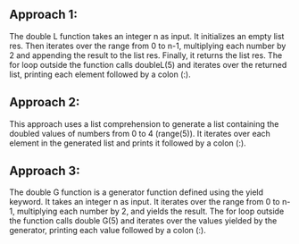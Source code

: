 ## Approach 1:

The double L function takes an integer n as input. It initializes an empty list res.
Then iterates over the range from 0 to n-1, multiplying each number by 2 and appending the result to the list res.
Finally, it returns the list res.
The for loop outside the function calls doubleL(5) and iterates over the returned list, printing each element followed by a colon (:).

## Approach 2:

This approach uses a list comprehension to generate a list containing the doubled values of numbers from 0 to 4 (range(5)).
It iterates over each element in the generated list and prints it followed by a colon (:).

## Approach 3:

The double G function is a generator function defined using the yield keyword.
It takes an integer n as input. It iterates over the range from 0 to n-1, multiplying each number by 2, and yields the result.
The for loop outside the function calls double G(5) and iterates over the values yielded by the generator, printing each value followed by a colon (:).
